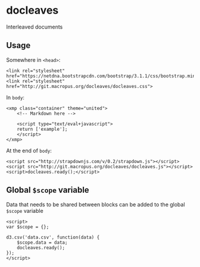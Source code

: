 # docleaves

Interleaved documents

## Usage

Somewhere in `<head>`:
  
    <link rel="stylesheet" href="https://netdna.bootstrapcdn.com/bootstrap/3.1.1/css/bootstrap.min.css">
    <link rel="stylesheet" href="http://git.macropus.org/docleaves/docleaves.css">
    
In `body`:

    <xmp class="container" theme="united">
        <!-- Markdown here -->
        
        <script type="text/eval+javascript">
        return ['example'];
        </script>
    </xmp>
    
At the end of `body`:

    <script src="http://strapdownjs.com/v/0.2/strapdown.js"></script>
    <script src="http://git.macropus.org/docleaves/docleaves.js"></script>
    <script>docleaves.ready();</script>
    
## Global `$scope` variable

Data that needs to be shared between blocks can be added to the global `$scope` variable

    <script>
    var $scope = {};
    
    d3.csv('data.csv', function(data) {
    	$scope.data = data;
    	docleaves.ready();
    });
    </script>
